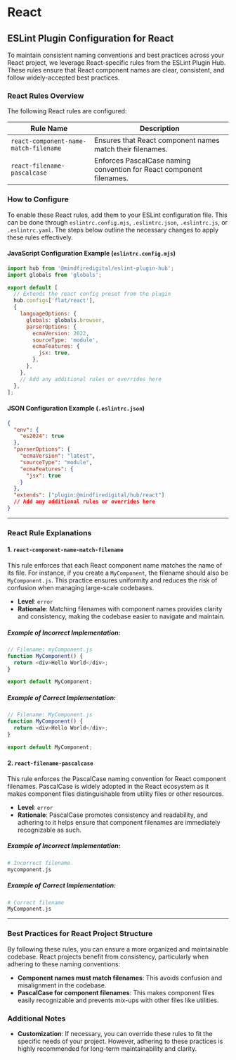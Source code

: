 # React

## ESLint Plugin Configuration for React

To maintain consistent naming conventions and best practices across your React project, we leverage React-specific rules from the ESLint Plugin Hub. These rules ensure that React component names are clear, consistent, and follow widely-accepted best practices.

### React Rules Overview

The following React rules are configured:

| Rule Name                             | Description                                                          |
| ------------------------------------- | -------------------------------------------------------------------- |
| `react-component-name-match-filename` | Ensures that React component names match their filenames.            |
| `react-filename-pascalcase`           | Enforces PascalCase naming convention for React component filenames. |

### How to Configure

To enable these React rules, add them to your ESLint configuration file. This can be done through `eslintrc.config.mjs`, `.eslintrc.json`, `.eslintrc.js`, or `.eslintrc.yaml`. The steps below outline the necessary changes to apply these rules effectively.

#### JavaScript Configuration Example (`eslintrc.config.mjs`)

```javascript
import hub from '@mindfiredigital/eslint-plugin-hub';
import globals from 'globals';

export default [
  // Extends the react config preset from the plugin
  hub.configs['flat/react'],
  {
    languageOptions: {
      globals: globals.browser,
      parserOptions: {
        ecmaVersion: 2022,
        sourceType: 'module',
        ecmaFeatures: {
          jsx: true,
        },
      },
    },
    // Add any additional rules or overrides here
  },
];
```

#### JSON Configuration Example (`.eslintrc.json`)

```json
{
  "env": {
    "es2024": true
  },
  "parserOptions": {
    "ecmaVersion": "latest",
    "sourceType": "module",
    "ecmaFeatures": {
      "jsx": true
    }
  },
  "extends": ["plugin:@mindfiredigital/hub/react"]
  // Add any additional rules or overrides here
}
```

---

### React Rule Explanations

#### 1. `react-component-name-match-filename`

This rule enforces that each React component name matches the name of its file. For instance, if you create a `MyComponent`, the filename should also be `MyComponent.js`. This practice ensures uniformity and reduces the risk of confusion when managing large-scale codebases.

- **Level**: `error`
- **Rationale**: Matching filenames with component names provides clarity and consistency, making the codebase easier to navigate and maintain.

##### Example of Incorrect Implementation:

```javascript
// Filename: myComponent.js
function MyComponent() {
  return <div>Hello World</div>;
}

export default MyComponent;
```

##### Example of Correct Implementation:

```javascript
// Filename: MyComponent.js
function MyComponent() {
  return <div>Hello World</div>;
}

export default MyComponent;
```

#### 2. `react-filename-pascalcase`

This rule enforces the PascalCase naming convention for React component filenames. PascalCase is widely adopted in the React ecosystem as it makes component files distinguishable from utility files or other resources.

- **Level**: `error`
- **Rationale**: PascalCase promotes consistency and readability, and adhering to it helps ensure that component filenames are immediately recognizable as such.

##### Example of Incorrect Implementation:

```bash
# Incorrect filename
mycomponent.js
```

##### Example of Correct Implementation:

```bash
# Correct filename
MyComponent.js
```

---

### Best Practices for React Project Structure

By following these rules, you can ensure a more organized and maintainable codebase. React projects benefit from consistency, particularly when adhering to these naming conventions:

- **Component names must match filenames**: This avoids confusion and misalignment in the codebase.
- **PascalCase for component filenames**: This makes component files easily recognizable and prevents mix-ups with other files like utilities.

### Additional Notes

- **Customization**: If necessary, you can override these rules to fit the specific needs of your project. However, adhering to these practices is highly recommended for long-term maintainability and clarity.
